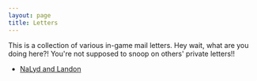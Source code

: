 ```yaml
---
layout: page
title: Letters
---
```


This is a collection of various in-game mail letters. Hey wait, what are you doing here?! You're not supposed to snoop on others' private letters!!

- [NaLyd and Landon](/letters/2024/01/04/nalyd-landon-letters)


